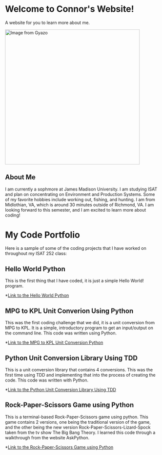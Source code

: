 # Welcome to Connor's Website!

A website for you to learn more about me.



<a href="https://gyazo.com/bd1bc75d908349c8baebd95a607abf4c"><img src="https://i.gyazo.com/bd1bc75d908349c8baebd95a607abf4c.png" alt="Image from Gyazo" width="440.8"/></a>


## About Me 

I am currently a sophmore at James Madison University. I am studying ISAT and plan on concentrating on Environment and Production Systems. Some of my favorite hobbies include working out, fishing, and hunting. I am from Midlothian, VA, which is around 30 minutes outside of Richmond, VA. I am looking forward to this semester, and I am excited to learn more about coding!

# My Code Portfolio 

Here is a sample of some of the coding projects that I have worked on throughout my ISAT 252 class:

## Hello World Python

This is the first thing that I have coded, it is just a simple Hello World! program.

*[Link to the Hello World Python](https://github.com/Gavincj13/hello-world-python)

## MPG to KPL Unit Converion Using Python 

This was the first coding challenge that we did, it is a unit conversion from MPG to KPL. It is a simple, introductory program to get an input/output on the command line. This code was written using Python. 

*[Link to the MPG to KPL Unit Conversion Python](https://github.com/Gavincj13/mpg2kpl)

## Python Unit Conversion Library Using TDD

This is a unit conversion library that contains 4 conversions. This was the first time using TDD and implementing that into the process of creating the code. This code was written with Python. 

*[Link to the Python Unit Conversion Library Using TDD](https://github.com/Gavincj13/converters-tdd)

## Rock-Paper-Scissors Game using Python

This is a terminal-based Rock-Paper-Scissors game using python. This game contains 2 versions, one being the traditional version of the game, and the other being the new version Rock-Paper-Scissors-Lizard-Spock taken from the tv show The Big Bang Theory. I learned this code through a walkthrough from the website AskPython. 

*[Link to the Rock-Paper-Scissors Game using Python](https://github.com/Gavincj13/rock-paper-scissors-python)
